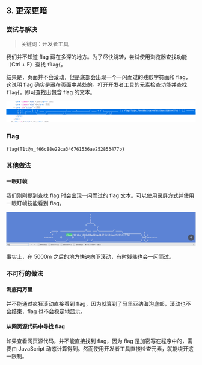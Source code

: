 ## 3. 更深更暗

### 尝试与解决

> 关键词：开发者工具

我们并不知道 flag 藏在多深的地方。为了尽快跳转，尝试使用浏览器查找功能（Ctrl + F）查找 `flag{`。

结果是，页面并不会滚动，但是底部会出现一个一闪而过的残骸字符画和 flag，这说明 flag 确实是藏在页面中某处的。打开开发者工具的元素检查功能并查找 `flag{`，即可查找出包含 flag 的文本。

![](./assets/titan.png)

### Flag

```plain
flag{T1t@n_f66c88e22ca346761536ae252853477b}
```

### 其他做法

#### 一眼盯帧

我们刚刚提到查找 flag 时会出现一闪而过的 flag 文本。可以使用录屏方式并使用一眼盯帧技能看到 flag。

![](./assets/yiyandingzhen.png)

事实上，在 5000m 之后的地方快速向下滚动，有时残骸也会一闪而过。

### 不可行的做法

#### 海底两万里

并不能通过疯狂滚动直接看到 flag，因为就算到了马里亚纳海沟底部，滚动也不会结束，flag 也不会稳定地显示。

#### 从网页源代码中寻找 flag

如果查看网页源代码，并不能直接找到 flag，因为 flag 是加密写在程序中的，需要由 JavaScript 动态计算得到。然而使用开发者工具直接检查元素，就能绕开这一限制。
